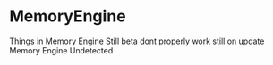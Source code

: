 # MemoryEngine

Things in Memory Engine Still beta dont properly work still on update Memory Engine Undetected
